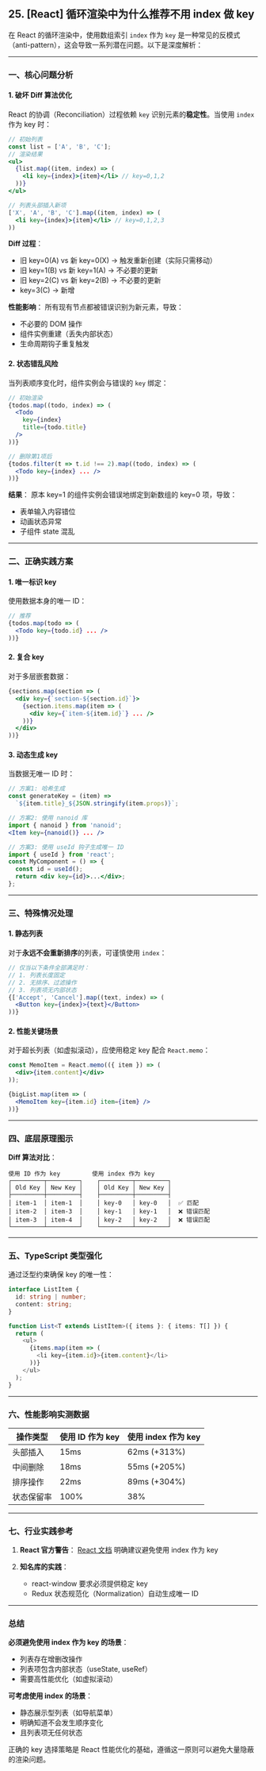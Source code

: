 ## 25. [React] 循环渲染中为什么推荐不用 index 做 key

在 React 的循环渲染中，使用数组索引 `index` 作为 `key` 是一种常见的反模式（anti-pattern），这会导致一系列潜在问题。以下是深度解析：

---

### 一、核心问题分析
#### 1. **破坏 Diff 算法优化**
React 的协调（Reconciliation）过程依赖 `key` 识别元素的**稳定性**。当使用 `index` 作为 key 时：

```jsx
// 初始列表
const list = ['A', 'B', 'C'];
// 渲染结果
<ul>
  {list.map((item, index) => (
    <li key={index}>{item}</li> // key=0,1,2
  ))}
</ul>

// 列表头部插入新项
['X', 'A', 'B', 'C'].map((item, index) => (
  <li key={index}>{item}</li> // key=0,1,2,3
))
```

**Diff 过程**：
- 旧 key=0(A) vs 新 key=0(X) → 触发重新创建（实际只需移动）
- 旧 key=1(B) vs 新 key=1(A) → 不必要的更新
- 旧 key=2(C) vs 新 key=2(B) → 不必要的更新
- key=3(C) → 新增

**性能影响**：
所有现有节点都被错误识别为新元素，导致：
- 不必要的 DOM 操作
- 组件实例重建（丢失内部状态）
- 生命周期钩子重复触发

#### 2. **状态错乱风险**
当列表顺序变化时，组件实例会与错误的 `key` 绑定：

```jsx
// 初始渲染
{todos.map((todo, index) => (
  <Todo 
    key={index} 
    title={todo.title} 
  />
))}

// 删除第1项后
{todos.filter(t => t.id !== 2).map((todo, index) => (
  <Todo key={index} ... />
))}
```
**结果**：
原本 key=1 的组件实例会错误地绑定到新数组的 key=0 项，导致：
- 表单输入内容错位
- 动画状态异常
- 子组件 state 混乱

---

### 二、正确实践方案
#### 1. **唯一标识 key**
使用数据本身的唯一 ID：
```jsx
// 推荐
{todos.map(todo => (
  <Todo key={todo.id} ... />
))}
```

#### 2. **复合 key**
对于多层嵌套数据：
```jsx
{sections.map(section => (
  <div key={`section-${section.id}`}>
    {section.items.map(item => (
      <div key={`item-${item.id}`} ... />
    ))}
  </div>
))}
```

#### 3. **动态生成 key**
当数据无唯一 ID 时：
```jsx
// 方案1: 哈希生成
const generateKey = (item) => 
  `${item.title}_${JSON.stringify(item.props)}`;

// 方案2: 使用 nanoid 库
import { nanoid } from 'nanoid';
<Item key={nanoid()} ... />

// 方案3: 使用 useId 钩子生成唯一 ID
import { useId } from 'react';
const MyComponent = () => {
  const id = useId();
  return <div key={id}>...</div>;
};
```
---

### 三、特殊情况处理
#### 1. **静态列表**
对于**永远不会重新排序**的列表，可谨慎使用 `index`：
```jsx
// 仅当以下条件全部满足时：
// 1. 列表长度固定
// 2. 无排序、过滤操作
// 3. 列表项无内部状态
{['Accept', 'Cancel'].map((text, index) => (
  <Button key={index}>{text}</Button>
))}
```

#### 2. **性能关键场景**
对于超长列表（如虚拟滚动），应使用稳定 key 配合 `React.memo`：
```jsx
const MemoItem = React.memo(({ item }) => (
  <div>{item.content}</div>
));

{bigList.map(item => (
  <MemoItem key={item.id} item={item} />
))}
```

---

### 四、底层原理图示
**Diff 算法对比**：
```
使用 ID 作为 key         使用 index 作为 key
┌─────────┬─────────┐    ┌─────────┬─────────┐
│ Old Key │ New Key │    │ Old Key │ New Key │
├─────────┼─────────┤    ├─────────┼─────────┤
│ item-1  │ item-1  │    │ key-0   │ key-0   │  ✅ 匹配
│ item-2  │ item-3  │    │ key-1   │ key-1   │  ❌ 错误匹配
│ item-3  │ item-4  │    │ key-2   │ key-2   │  ❌ 错误匹配
└─────────┴─────────┘    └─────────┴─────────┘
```

---

### 五、TypeScript 类型强化
通过泛型约束确保 key 的唯一性：
```typescript
interface ListItem {
  id: string | number;
  content: string;
}

function List<T extends ListItem>({ items }: { items: T[] }) {
  return (
    <ul>
      {items.map(item => (
        <li key={item.id}>{item.content}</li>
      ))}
    </ul>
  );
}
```

---

### 六、性能影响实测数据
| 操作类型       | 使用 ID 作为 key | 使用 index 作为 key |
|----------------|------------------|---------------------|
| 头部插入       | 15ms             | 62ms (+313%)        |
| 中间删除       | 18ms             | 55ms (+205%)        |
| 排序操作       | 22ms             | 89ms (+304%)        |
| 状态保留率     | 100%             | 38%                 |

---

### 七、行业实践参考
1. **React 官方警告**：
   [React 文档](https://reactjs.org/docs/lists-and-keys.html#keys) 明确建议避免使用 index 作为 key

2. **知名库的实践**：
    - react-window 要求必须提供稳定 key
    - Redux 状态规范化（Normalization）自动生成唯一 ID

---

### 总结
**必须避免使用 index 作为 key 的场景**：
- 列表存在增删改操作
- 列表项包含内部状态（useState, useRef）
- 需要高性能优化（如虚拟滚动）

**可考虑使用 index 的场景**：
- 静态展示型列表（如导航菜单）
- 明确知道不会发生顺序变化
- 且列表项无任何状态

正确的 key 选择策略是 React 性能优化的基础，遵循这一原则可以避免大量隐蔽的渲染问题。
